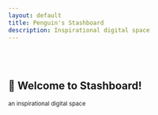 ```yaml
---
layout: default
title: Penguin's Stashboard
description: Inspirational digital space
---
```

<br>
<br>
<p align="center">

<h2>💎 Welcome to Stashboard!</h2>
<small>an inspirational digital space</small>
<br><br><br><br>
<script src="https://ajax.googleapis.com/ajax/libs/jquery/3.5.1/jquery.min.js"></script>
<script src="assets/javascript/random_quote.js"></script>
<h1 id = "id_emoji"/><h3 id = "id_title"/>
<h4 id = "id_text"/>
<h5 id = "id_topic"/>
</p>
